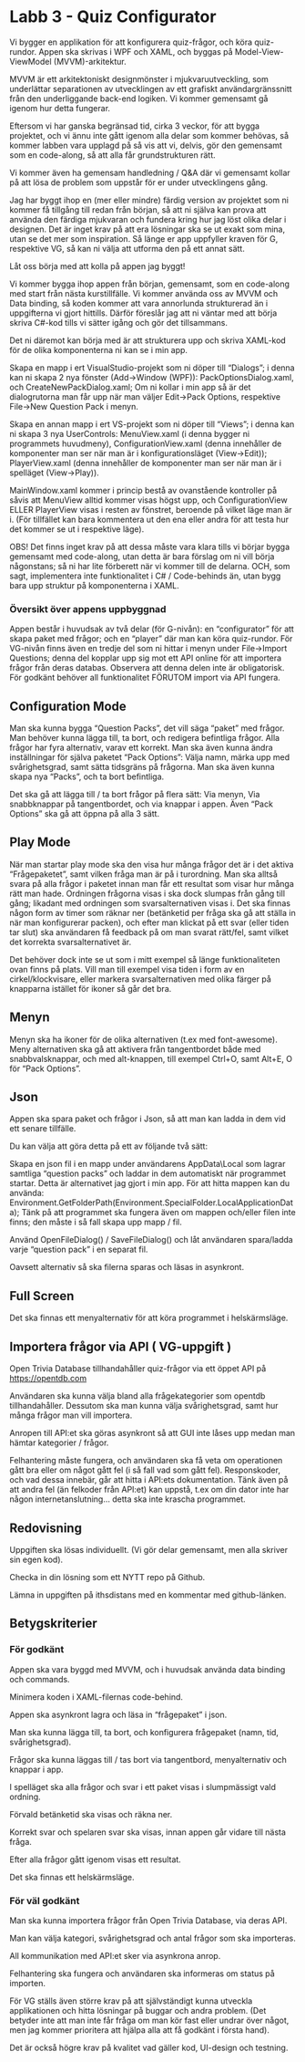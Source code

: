 # Labb 3 - Quiz Configurator

Vi bygger en applikation för att konfigurera quiz-frågor, och köra quiz-rundor. Appen ska skrivas i WPF och XAML, och byggas på Model-View-ViewModel (MVVM)-arkitektur.

MVVM är ett arkitektoniskt designmönster i mjukvaruutveckling, som underlättar separationen av utvecklingen av ett grafiskt användargränssnitt från den underliggande back-end logiken. Vi kommer gemensamt gå igenom hur detta fungerar.

Eftersom vi har ganska begränsad tid, cirka 3 veckor, för att bygga projektet, och vi ännu inte gått igenom alla delar som kommer behövas, så kommer labben vara upplagd på så vis att vi, delvis, gör den gemensamt som en code-along, så att alla får grundstrukturen rätt.

Vi kommer även ha gemensam handledning / Q&A där vi gemensamt kollar på att lösa de problem som uppstår för er under utvecklingens gång.

Jag har byggt ihop en (mer eller mindre) färdig version av projektet som ni kommer få tillgång till redan från början, så att ni själva kan prova att använda den färdiga mjukvaran och fundera kring hur jag löst olika delar i designen. Det är inget krav på att era lösningar ska se ut exakt som mina, utan se det mer som inspiration. Så länge er app uppfyller kraven för G, respektive VG, så kan ni välja att utforma den på ett annat sätt.

Låt oss börja med att kolla på appen jag byggt!

Vi kommer bygga ihop appen från början, gemensamt, som en code-along med start från nästa kurstillfälle. Vi kommer använda oss av MVVM och Data binding, så koden kommer att vara annorlunda strukturerad än i uppgifterna vi gjort hittills. Därför föreslår jag att ni väntar med att börja skriva C#-kod tills vi sätter igång och gör det tillsammans.

Det ni däremot kan börja med är att strukturera upp och skriva XAML-kod för de olika komponenterna ni kan se i min app.

Skapa en mapp i ert VisualStudio-projekt som ni döper till “Dialogs”; i denna kan ni skapa 2 nya fönster (Add->Window (WPF)): PackOptionsDialog.xaml, och CreateNewPackDialog.xaml; Om ni kollar i min app så är det dialogrutorna man får upp när man väljer Edit->Pack Options, respektive File->New Question Pack i menyn.

Skapa en annan mapp i ert VS-projekt som ni döper till “Views”; i denna kan ni skapa 3 nya UserControls: MenuView.xaml (i denna bygger ni programmets huvudmeny), ConfigurationView.xaml (denna innehåller de komponenter man ser när man är i konfigurationsläget (View->Edit)); PlayerView.xaml (denna innehåller de komponenter man ser när man är i spelläget (View->Play)).

MainWindow.xaml kommer i princip bestå av ovanstående kontroller på såvis att MenuView alltid kommer visas högst upp, och ConfigurationView ELLER PlayerView visas i resten av fönstret, beroende på vilket läge man är i. (För tillfället kan bara kommentera ut den ena eller andra för att testa hur det kommer se ut i respektive läge).

OBS! Det finns inget krav på att dessa måste vara klara tills vi börjar bygga gemensamt med code-along, utan detta är bara förslag om ni vill börja någonstans; så ni har lite förberett när vi kommer till de delarna. OCH, som sagt, implementera inte funktionalitet i C# / Code-behinds än, utan bygg bara upp struktur på komponenterna i XAML.


### Översikt över appens uppbyggnad

Appen består i huvudsak av två delar (för G-nivån): en “configurator” för att skapa paket med frågor; och en “player” där man kan köra quiz-rundor. För VG-nivån finns även en tredje del som ni hittar i menyn under File->Import Questions; denna del kopplar upp sig mot ett API online för att importera frågor från deras databas. Observera att denna delen inte är obligatorisk. För godkänt behöver all funktionalitet FÖRUTOM import via API fungera.


## Configuration Mode

Man ska kunna bygga “Question Packs”, det vill säga “paket” med frågor. Man behöver kunna lägga till, ta bort, och redigera befintliga frågor. Alla frågor har fyra alternativ, varav ett korrekt. Man ska även kunna ändra inställningar för själva paketet “Pack Options”: Välja namn, märka upp med svårighetsgrad, samt sätta tidsgräns på frågorna. Man ska även kunna skapa nya “Packs”, och ta bort befintliga.

Det ska gå att lägga till / ta bort frågor på flera sätt: Via menyn, Via snabbknappar på tangentbordet, och via knappar i appen. Även “Pack Options” ska gå att öppna på alla 3 sätt.


## Play Mode

När man startar play mode ska den visa hur många frågor det är i det aktiva “Frågepaketet”, samt vilken fråga man är på i turordning. Man ska alltså svara på alla frågor i paketet innan man får ett resultat som visar hur många rätt man hade. Ordningen frågorna visas i ska dock slumpas från gång till gång; likadant med ordningen som svarsalternativen visas i. Det ska finnas någon form av timer som räknar ner (betänketid per fråga ska gå att ställa in när man konfigurerar packen), och efter man klickat på ett svar (eller tiden tar slut) ska användaren få feedback på om man svarat rätt/fel, samt vilket det korrekta svarsalternativet är.

Det behöver dock inte se ut som i mitt exempel så länge funktionaliteten ovan finns på plats. Vill man till exempel visa tiden i form av en cirkel/klockvisare, eller markera svarsalternativen med olika färger på knapparna istället för ikoner så går det bra.


## Menyn

Menyn ska ha ikoner för de olika alternativen (t.ex med font-awesome). Meny alternativen ska gå att aktivera från tangentbordet både med snabbvalsknappar, och med alt-knappen, till exempel Ctrl+O, samt Alt+E, O för “Pack Options”.


## Json

Appen ska spara paket och frågor i Json, så att man kan ladda in dem vid ett senare tillfälle. 

Du kan välja att göra detta på ett av följande två sätt:


Skapa en json fil i en mapp under användarens AppData\Local som lagrar samtliga “question packs” och laddar in dem automatiskt när programmet startar. Detta är alternativet jag gjort i min app. För att hitta mappen kan du använda:
Environment.GetFolderPath(Environment.SpecialFolder.LocalApplicationData);
Tänk på att programmet ska fungera även om mappen och/eller filen inte finns; den måste i så fall skapa upp mapp / fil.


Använd OpenFileDialog() / SaveFileDialog() och låt användaren spara/ladda varje “question pack” i en separat fil.

Oavsett alternativ så ska filerna sparas och läsas in asynkront.



## **Full Screen**

Det ska finnas ett menyalternativ för att köra programmet i helskärmsläge.



## **Importera frågor via API ( VG-uppgift )**

Open Trivia Database tillhandahåller quiz-frågor via ett öppet API på https://opentdb.com

Användaren ska kunna välja bland alla frågekategorier som opentdb tillhandahåller. Dessutom ska man kunna välja svårighetsgrad, samt hur många frågor man vill importera. 

Anropen till API:et ska göras asynkront så att GUI inte låses upp medan man hämtar kategorier / frågor.

Felhantering måste fungera, och användaren ska få veta om operationen gått bra eller om något gått fel (i så fall vad som gått fel). Responskoder, och vad dessa innebär, går att hitta i API:ets dokumentation. Tänk även på att andra fel (än felkoder från API:et) kan uppstå, t.ex om din dator inte har någon internetanslutning… detta ska inte krascha programmet.



## Redovisning

Uppgiften ska lösas individuellt. (Vi gör delar gemensamt, men alla skriver sin egen kod).

Checka in din lösning som ett NYTT repo på Github.

Lämna in uppgiften på ithsdistans med en kommentar med github-länken.



## Betygskriterier


### För godkänt

Appen ska vara byggd med MVVM, och i huvudsak använda data binding och commands.

Minimera koden i XAML-filernas code-behind.

Appen ska asynkront lagra och läsa in “frågepaket” i json.

Man ska kunna lägga till, ta bort, och konfigurera frågepaket (namn, tid, svårighetsgrad).

Frågor ska kunna läggas till / tas bort via tangentbord, menyalternativ och knappar i app.

I spelläget ska alla frågor och svar i ett paket visas i slumpmässigt vald ordning.

Förvald betänketid ska visas och räkna ner.

Korrekt svar och spelaren svar ska visas, innan appen går vidare till nästa fråga.

Efter alla frågor gått igenom visas ett resultat.

Det ska finnas ett helskärmsläge.



### För väl godkänt

Man ska kunna importera frågor från Open Trivia Database, via deras API.

Man kan välja kategori, svårighetsgrad och antal frågor som ska importeras.

All kommunikation med API:et sker via asynkrona anrop.

Felhantering ska fungera och användaren ska informeras om status på importen.

För VG ställs även större krav på att självständigt kunna utveckla applikationen och hitta lösningar på buggar och andra problem. (Det betyder inte att man inte får fråga om man kör fast eller undrar över något, men jag kommer prioritera att hjälpa alla att få godkänt i första hand).

Det är också högre krav på kvalitet vad gäller kod, UI-design och testning.
